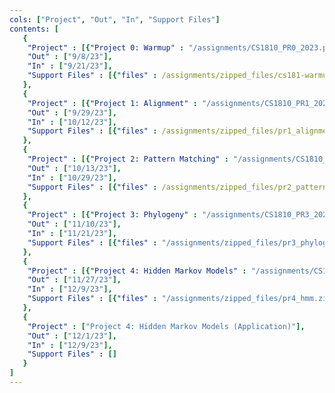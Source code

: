 ```yaml
---
cols: ["Project", "Out", "In", "Support Files"]
contents: [
   {
    "Project" : [{"Project 0: Warmup" : "/assignments/CS1810_PR0_2023.pdf"}],
    "Out" : ["9/8/23"],
    "In" : ["9/21/23"],
    "Support Files" : [{"files" : /assignments/zipped_files/cs181-warmup-2023.zip}]
   },
   {
    "Project" : [{"Project 1: Alignment" : "/assignments/CS1810_PR1_2023.pdf"}],
    "Out" : ["9/29/23"],
    "In" : ["10/12/23"],
    "Support Files" : [{"files" : /assignments/zipped_files/pr1_alignment.zip}]
   },
   {
    "Project" : [{"Project 2: Pattern Matching" : "/assignments/CS1810_PR2_2023.pdf"}],
    "Out" : ["10/13/23"],
    "In" : ["10/29/23"], 
    "Support Files" : [{"files" : /assignments/zipped_files/pr2_pattern_matching.zip}]
   },
   {
    "Project" : [{"Project 3: Phylogeny" : "/assignments/CS1810_PR3_2023.pdf"}],
    "Out" : ["11/10/23"],
    "In" : ["11/21/23"],
    "Support Files" : [{"files" : "/assignments/zipped_files/pr3_phylogeny.zip"}, {"Basic UPGMA" : "/resources/UPGMA.pptx"}, {"Priority Queue UPGMA" : "/resources/UPGMA_PQ.pptx"}]
   },
   {
    "Project" : [{"Project 4: Hidden Markov Models" : "/assignments/CS1810_PR4_2023.pdf"}],
    "Out" : ["11/27/23"],
    "In" : ["12/9/23"],
    "Support Files" : [{"files" : "/assignments/zipped_files/pr4_hmm.zip"}]
   },
   {
    "Project" : ["Project 4: Hidden Markov Models (Application)"],
    "Out" : ["12/1/23"],
    "In" : ["12/9/23"],
    "Support Files" : []
   }
]
---
```

<!-- the link format: {"Project 1: Alignment": "https://google.com"} -->